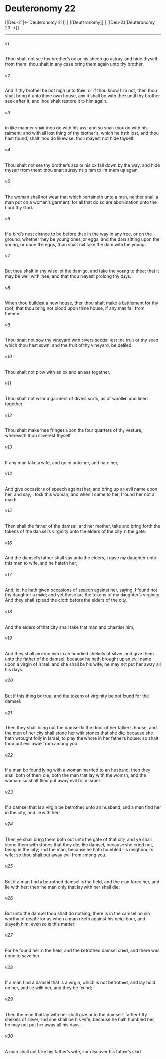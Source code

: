 # Deuteronomy 22

[[Deu-21|← Deuteronomy 21]] | [[Deuteronomy]] | [[Deu-23|Deuteronomy 23 →]]
***

###### v1
Thou shalt not see thy brother’s ox or his sheep go astray, and hide thyself from them: thou shalt in any case bring them again unto thy brother.
###### v2
And if thy brother be not nigh unto thee, or if thou know him not, then thou shalt bring it unto thine own house, and it shall be with thee until thy brother seek after it, and thou shalt restore it to him again.
###### v3
In like manner shalt thou do with his ass; and so shalt thou do with his raiment; and with all lost thing of thy brother’s, which he hath lost, and thou hast found, shalt thou do likewise: thou mayest not hide thyself.
###### v4
Thou shalt not see thy brother’s ass or his ox fall down by the way, and hide thyself from them: thou shalt surely help him to lift them up again.
###### v5
The woman shall not wear that which pertaineth unto a man, neither shall a man put on a woman’s garment: for all that do so are abomination unto the Lord thy God.
###### v6
If a bird’s nest chance to be before thee in the way in any tree, or on the ground, whether they be young ones, or eggs, and the dam sitting upon the young, or upon the eggs, thou shalt not take the dam with the young:
###### v7
But thou shalt in any wise let the dam go, and take the young to thee; that it may be well with thee, and that thou mayest prolong thy days.
###### v8
When thou buildest a new house, then thou shalt make a battlement for thy roof, that thou bring not blood upon thine house, if any man fall from thence.
###### v9
Thou shalt not sow thy vineyard with divers seeds: lest the fruit of thy seed which thou hast sown, and the fruit of thy vineyard, be defiled.
###### v10
Thou shalt not plow with an ox and an ass together.
###### v11
Thou shalt not wear a garment of divers sorts, as of woollen and linen together.
###### v12
Thou shalt make thee fringes upon the four quarters of thy vesture, wherewith thou coverest thyself.
###### v13
If any man take a wife, and go in unto her, and hate her,
###### v14
And give occasions of speech against her, and bring up an evil name upon her, and say, I took this woman, and when I came to her, I found her not a maid:
###### v15
Then shall the father of the damsel, and her mother, take and bring forth the tokens of the damsel’s virginity unto the elders of the city in the gate:
###### v16
And the damsel’s father shall say unto the elders, I gave my daughter unto this man to wife, and he hateth her;
###### v17
And, lo, he hath given occasions of speech against her, saying, I found not thy daughter a maid; and yet these are the tokens of my daughter’s virginity. And they shall spread the cloth before the elders of the city.
###### v18
And the elders of that city shall take that man and chastise him;
###### v19
And they shall amerce him in an hundred shekels of silver, and give them unto the father of the damsel, because he hath brought up an evil name upon a virgin of Israel: and she shall be his wife; he may not put her away all his days.
###### v20
But if this thing be true, and the tokens of virginity be not found for the damsel:
###### v21
Then they shall bring out the damsel to the door of her father’s house, and the men of her city shall stone her with stones that she die: because she hath wrought folly in Israel, to play the whore in her father’s house: so shalt thou put evil away from among you.
###### v22
If a man be found lying with a woman married to an husband, then they shall both of them die, both the man that lay with the woman, and the woman: so shalt thou put away evil from Israel.
###### v23
If a damsel that is a virgin be betrothed unto an husband, and a man find her in the city, and lie with her;
###### v24
Then ye shall bring them both out unto the gate of that city, and ye shall stone them with stones that they die; the damsel, because she cried not, being in the city; and the man, because he hath humbled his neighbour’s wife: so thou shalt put away evil from among you.
###### v25
But if a man find a betrothed damsel in the field, and the man force her, and lie with her: then the man only that lay with her shall die:
###### v26
But unto the damsel thou shalt do nothing; there is in the damsel no sin worthy of death: for as when a man riseth against his neighbour, and slayeth him, even so is this matter:
###### v27
For he found her in the field, and the betrothed damsel cried, and there was none to save her.
###### v28
If a man find a damsel that is a virgin, which is not betrothed, and lay hold on her, and lie with her, and they be found;
###### v29
Then the man that lay with her shall give unto the damsel’s father fifty shekels of silver, and she shall be his wife; because he hath humbled her, he may not put her away all his days.
###### v30
A man shall not take his father’s wife, nor discover his father’s skirt. 

